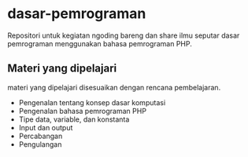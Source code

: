 # dasar-pemrograman
Repositori untuk kegiatan ngoding bareng dan share ilmu seputar dasar pemrograman menggunakan bahasa pemrograman PHP.

## Materi yang dipelajari
materi yang dipelajari disesuaikan dengan rencana pembelajaran.
+ Pengenalan tentang konsep dasar komputasi
+ Pengenalan bahasa pemrograman PHP
+ Tipe data, variable, dan konstanta
+ Input dan output
+ Percabangan
+ Pengulangan

